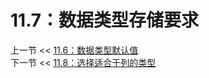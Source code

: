 # 11.7：数据类型存储要求  

上一节 << [11.6：数据类型默认值](../06/Data%20Type%20Default%20Values.md)  
下一节 << [11.8：选择适合于列的类型](../08/Choosing%20the%20Right%20Type%20for%20a%20Column.md)